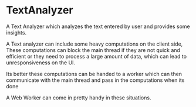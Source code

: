 # TextAnalyzer
A Text Analyzer which analyzes the text entered by user and provides some insights.


A Text analyzer can include some heavy computations on the client side, These computations can block the main thread if they are not quick and efficient
or they need to process a large amount of data, which can lead to unresponsiveness on the UI.

Its better these computations can be handed to a worker which can then communicate with the main thread and pass in the computations when its done

 A Web Worker can come in pretty handy in these situations.
